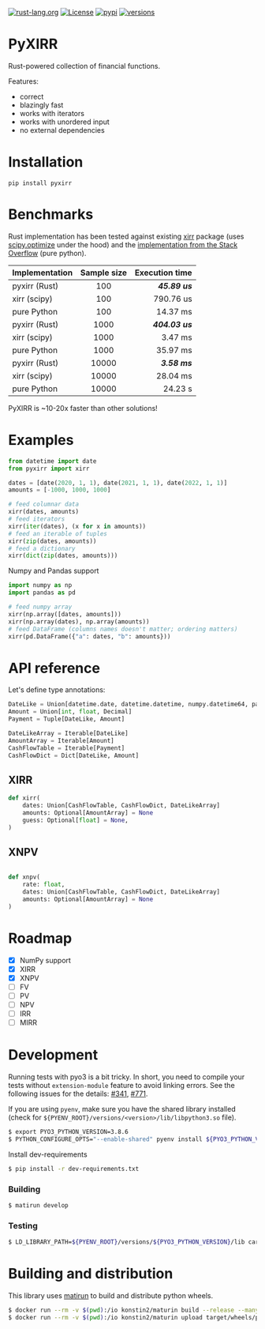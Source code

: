 [![rust-lang.org](https://img.shields.io/badge/Made%20with-Rust-red)](https://www.rust-lang.org/)
[![License](https://img.shields.io/github/license/Anexen/pyxirr.svg)](https://github.com/Anexen/pyxirr/blob/master/LICENSE)
[![pypi](https://img.shields.io/pypi/v/pyxirr.svg)](https://pypi.org/project/pyxirr/)
[![versions](https://img.shields.io/pypi/pyversions/pyxirr.svg)](https://pypi.org/project/pyxirr/)

# PyXIRR

Rust-powered collection of financial functions.

Features:

- correct
- blazingly fast
- works with iterators
- works with unordered input
- no external dependencies

# Installation

```
pip install pyxirr
```

# Benchmarks

Rust implementation has been tested against existing [xirr](https://pypi.org/project/xirr/) package
(uses [scipy.optimize](https://docs.scipy.org/doc/scipy/reference/generated/scipy.optimize.newton.html) under the hood)
and the [implementation from the Stack Overflow](https://stackoverflow.com/a/11503492) (pure python).

| Implementation | Sample size |  Execution time |
| -------------- | :---------: | --------------: |
| pyxirr (Rust)  |     100     |  **_45.89 us_** |
| xirr (scipy)   |     100     |       790.76 us |
| pure Python    |     100     |        14.37 ms |
| pyxirr (Rust)  |    1000     | **_404.03 us_** |
| xirr (scipy)   |    1000     |         3.47 ms |
| pure Python    |    1000     |        35.97 ms |
| pyxirr (Rust)  |    10000    |   **_3.58 ms_** |
| xirr (scipy)   |    10000    |        28.04 ms |
| pure Python    |    10000    |         24.23 s |

PyXIRR is ~10-20x faster than other solutions!

# Examples

```python
from datetime import date
from pyxirr import xirr

dates = [date(2020, 1, 1), date(2021, 1, 1), date(2022, 1, 1)]
amounts = [-1000, 1000, 1000]

# feed columnar data
xirr(dates, amounts)
# feed iterators
xirr(iter(dates), (x for x in amounts))
# feed an iterable of tuples
xirr(zip(dates, amounts))
# feed a dictionary
xirr(dict(zip(dates, amounts)))
```

Numpy and Pandas support

```python
import numpy as np
import pandas as pd

# feed numpy array
xirr(np.array([dates, amounts]))
xirr(np.array(dates), np.array(amounts))
# feed DataFrame (columns names doesn't matter; ordering matters)
xirr(pd.DataFrame({"a": dates, "b": amounts}))
```

# API reference

Let's define type annotations:

```python
DateLike = Union[datetime.date, datetime.datetime, numpy.datetime64, pandas.Timestamp]
Amount = Union[int, float, Decimal]
Payment = Tuple[DateLike, Amount]

DateLikeArray = Iterable[DateLike]
AmountArray = Iterable[Amount]
CashFlowTable = Iterable[Payment]
CashFlowDict = Dict[DateLike, Amount]

```

## XIRR

```python
def xirr(
    dates: Union[CashFlowTable, CashFlowDict, DateLikeArray]
    amounts: Optional[AmountArray] = None
    guess: Optional[float] = None,
)

```

## XNPV

```python

def xnpv(
    rate: float,
    dates: Union[CashFlowTable, CashFlowDict, DateLikeArray]
    amounts: Optional[AmountArray] = None
)

```

# Roadmap

- [x] NumPy support
- [x] XIRR
- [x] XNPV
- [ ] FV
- [ ] PV
- [ ] NPV
- [ ] IRR
- [ ] MIRR

# Development

Running tests with pyo3 is a bit tricky. In short, you need to compile your tests without `extension-module` feature to avoid linking errors.
See the following issues for the details: [#341](https://github.com/PyO3/pyo3/issues/341), [#771](https://github.com/PyO3/pyo3/issues/771).

If you are using `pyenv`, make sure you have the shared library installed (check for `${PYENV_ROOT}/versions/<version>/lib/libpython3.so` file).

```bash
$ export PYO3_PYTHON_VERSION=3.8.6
$ PYTHON_CONFIGURE_OPTS="--enable-shared" pyenv install ${PYO3_PYTHON_VERSION}
```

Install dev-requirements

```bash
$ pip install -r dev-requirements.txt
```

### Building

```bash
$ matirun develop
```

### Testing

```bash
$ LD_LIBRARY_PATH=${PYENV_ROOT}/versions/${PYO3_PYTHON_VERSION}/lib cargo tests --no-default-features --features tests
```

# Building and distribution

This library uses [matirun](https://github.com/PyO3/maturin) to build and distribute python wheels.

```bash
$ docker run --rm -v $(pwd):/io konstin2/maturin build --release --manylinux 2010 --strip
$ docker run --rm -v $(pwd):/io konstin2/maturin upload target/wheels/pyxirr-<version>*
```
